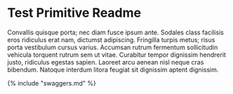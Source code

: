 # Test Primitive Readme

Convallis quisque porta; nec diam fusce ipsum ante. Sodales class facilisis eros ridiculus erat nam, dictumst adipiscing. Fringilla turpis metus; risus porta vestibulum cursus varius. Accumsan rutrum fermentum sollicitudin vehicula torquent rutrum sem ut vitae. Curabitur tempor dignissim hendrerit justo, ridiculus egestas sapien. Laoreet arcu aenean nisl neque cras bibendum. Natoque interdum litora feugiat sit dignissim aptent dignissim.

{% include "swaggers.md" %}
